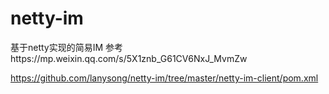 # netty-im
基于netty实现的简易IM
参考https://mp.weixin.qq.com/s/5X1znb_G61CV6NxJ_MvmZw



https://github.com/lanysong/netty-im/tree/master/netty-im-client/pom.xml